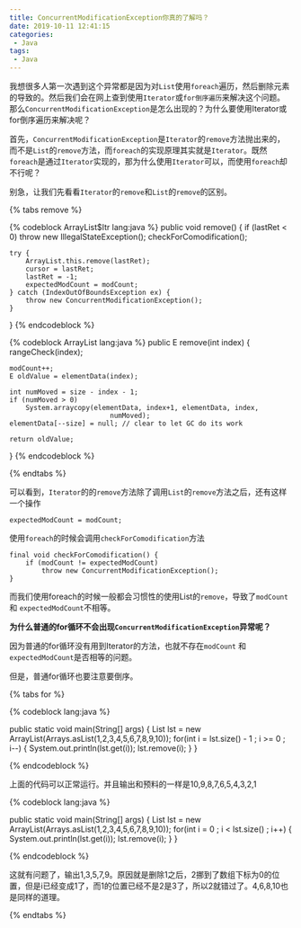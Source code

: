 ```yaml
---
title: ConcurrentModificationException你真的了解吗？
date: 2019-10-11 12:41:15
categories:
 - Java
tags:
 - Java
---
```


我想很多人第一次遇到这个异常都是因为对`List`使用`foreach`遍历，然后删除元素的导致的。然后我们会在网上查到使用`Iterator`或`for倒序遍历`来解决这个问题。那么`ConcurrentModificationException`是怎么出现的？为什么要使用Iterator或for倒序遍历来解决呢？

<!-- more -->

首先，`ConcurrentModificationException`是`Iterator`的`remove`方法抛出来的，而不是`List`的`remove`方法，而`foreach`的实现原理其实就是`Iterator`。既然`foreach`是通过`Iterator`实现的，那为什么使用`Iterator`可以，而使用`foreach`却不行呢？

别急，让我们先看看`Iterator`的`remove`和`List`的`remove`的区别。

{% tabs remove %}

<!-- tab Iterator -->

{% codeblock ArrayList$Itr lang:java %}
public void remove() {
    if (lastRet < 0)
        throw new IllegalStateException();
    checkForComodification();
    
    try {
        ArrayList.this.remove(lastRet);
        cursor = lastRet;
        lastRet = -1;
        expectedModCount = modCount;
    } catch (IndexOutOfBoundsException ex) {
        throw new ConcurrentModificationException();
    }
}
{% endcodeblock %}

<!-- endtab -->

<!-- tab List -->

{% codeblock ArrayList lang:java %}
public E remove(int index) {
    rangeCheck(index);

    modCount++;
    E oldValue = elementData(index);
    
    int numMoved = size - index - 1;
    if (numMoved > 0)
        System.arraycopy(elementData, index+1, elementData, index,
                             numMoved);
    elementData[--size] = null; // clear to let GC do its work
    
    return oldValue;
}
{% endcodeblock %}

<!-- endtab -->

{% endtabs %}

可以看到，`Iterator`的的`remove`方法除了调用`List`的`remove`方法之后，还有这样一个操作

```
expectedModCount = modCount;
```

使用`foreach`的时候会调用`checkForComodification`方法

```
final void checkForComodification() {
    if (modCount != expectedModCount)
        throw new ConcurrentModificationException();
}
```

而我们使用foreach的时候一般都会习惯性的使用List的`remove`，导致了`modCount` 和 `expectedModCount`不相等。



**为什么普通的for循环不会出现`ConcurrentModificationException`异常呢？**

因为普通的for循环没有用到Iterator的方法，也就不存在`modCount` 和 `expectedModCount`是否相等的问题。



但是，普通for循环也要注意要倒序。

{% tabs for %}

<!-- tab 倒序 -->

{% codeblock lang:java %}

public static void main(String[] args) {
    List<Integer> lst = new ArrayList<Integer>(Arrays.asList(1,2,3,4,5,6,7,8,9,10));
        for(int i = lst.size() - 1 ; i >= 0 ; i--) {
            System.out.println(lst.get(i));
            lst.remove(i);
        }
}

{% endcodeblock %}

上面的代码可以正常运行。并且输出和预料的一样是10,9,8,7,6,5,4,3,2,1


<!-- endtab -->

<!-- tab 正序 -->

{% codeblock lang:java %}

public static void main(String[] args) {
    List<Integer> lst = new ArrayList<Integer>(Arrays.asList(1,2,3,4,5,6,7,8,9,10));
        for(int i = 0 ; i < lst.size() ; i++) {
            System.out.println(lst.get(i));
            lst.remove(i);
        }
}

{% endcodeblock %}

这就有问题了，输出1,3,5,7,9。原因就是删除1之后，2挪到了数组下标为0的位置，但是i已经变成1了，而1的位置已经不是2是3了，所以2就错过了。4,6,8,10也是同样的道理。

<!-- endtab -->

{% endtabs %}